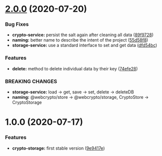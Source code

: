 # [2.0.0](https://github.com/willgm/web-crypto-storage/compare/v1.0.0...v2.0.0) (2020-07-20)


### Bug Fixes

* **crypto-service:** persist the salt again after cleaning all data ([89f9728](https://github.com/willgm/web-crypto-storage/commit/89f972853e74b980266dac2353d831adc2ce3d5a))
* **naming:** better name to describe the intent of the project ([55d58f8](https://github.com/willgm/web-crypto-storage/commit/55d58f82eeb881c7b059e18cc619d43e27668df1))
* **storage-service:** use a standard interface to set and get data ([dfd54bc](https://github.com/willgm/web-crypto-storage/commit/dfd54bc32bed91edeee56af229c96b314c7c3c7f))


### Features

* **delete:** method to delete individual data by their key ([74efe28](https://github.com/willgm/web-crypto-storage/commit/74efe28f3cb91e9e8f0fb48e2c40e1b48686fc3e))


### BREAKING CHANGES

* **storage-service:** load -> get, save -> set, delete -> deleteDB
* **naming:** @webcrypto/store -> @webcrypto/storage, CryptoStore -> CryptoStorage

# 1.0.0 (2020-07-17)

### Features

- **crypto-storage:** first stable version ([9e9417e](https://github.com/willgm/web-crypto-storage/commit/9e9417eeeeda5eb2f32162e7d65ea9d7c32efb69))
